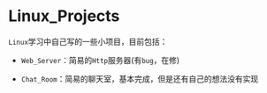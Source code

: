 # Linux_Projects

`Linux`学习中自己写的一些小项目，目前包括：

- `Web_Server`：简易的`Http`服务器(有`bug`，在修)

- `Chat_Room`：简易的聊天室，基本完成，但是还有自己的想法没有实现

